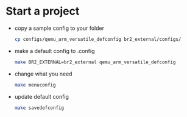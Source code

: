 # Start a project
* copy a sample config to your folder 

  ```bash
  cp configs/qemu_arm_versatile_defconfig br2_external/configs/
  ```

* make a default config to .config

  ```bash
  make BR2_EXTERNAL=br2_external qemu_arm_versatile_defconfig
  ```

* change what you need

  ```bash
  make menuconfig
  ```

* update default config

  ```bash
  make savedefconfig
  ```

  

